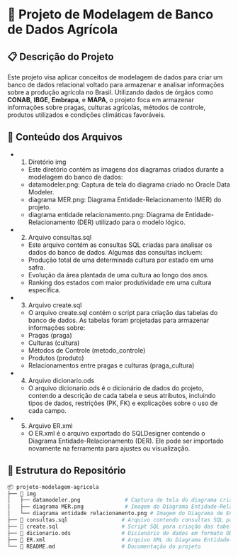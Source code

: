 # 🌾 Projeto de Modelagem de Banco de Dados Agrícola

## 📋 **Descrição do Projeto**
Este projeto visa aplicar conceitos de modelagem de dados para criar um banco de dados relacional voltado para armazenar e analisar informações sobre a produção agrícola no Brasil. Utilizando dados de órgãos como **CONAB**, **IBGE**, **Embrapa**, e **MAPA**, o projeto foca em armazenar informações sobre pragas, culturas agrícolas, métodos de controle, produtos utilizados e condições climáticas favoráveis.

## 📑 Conteúdo dos Arquivos
- 1. Diretório img
    - Este diretório contém as imagens dos diagramas criados durante a modelagem do banco de dados:
    - datamodeler.png: Captura de tela do diagrama criado no Oracle Data Modeler.
    - diagrama MER.png: Diagrama Entidade-Relacionamento (MER) do projeto.
    - diagrama entidade relacionamento.png: Diagrama de Entidade-Relacionamento (DER) utilizado para o modelo lógico.

- 2. Arquivo consultas.sql
    - Este arquivo contém as consultas SQL criadas para analisar os dados do banco de dados. Algumas das consultas incluem:
    - Produção total de uma determinada cultura por estado em uma safra.
    - Evolução da área plantada de uma cultura ao longo dos anos.
    - Ranking dos estados com maior produtividade em uma cultura específica.

- 3. Arquivo create.sql
    - O arquivo create.sql contém o script para criação das tabelas do banco de dados. As tabelas foram projetadas para armazenar informações sobre:
    - Pragas (praga)
    - Culturas (cultura)
    - Métodos de Controle (metodo_controle)
    - Produtos (produto)
    - Relacionamentos entre pragas e culturas (praga_cultura)

- 4. Arquivo dicionario.ods
    - O arquivo dicionario.ods é o dicionário de dados do projeto, contendo a descrição de cada tabela e seus atributos, incluindo tipos de dados, restrições (PK, FK) e explicações sobre o uso de cada campo.

- 5. Arquivo ER.xml
    - O ER.xml é o arquivo exportado do SQLDesigner contendo o Diagrama Entidade-Relacionamento (DER). Ele pode ser importado novamente na ferramenta para ajustes ou visualização.

## 📂 **Estrutura do Repositório**

```bash
📦 projeto-modelagem-agricola
├── 📁 img
│   ├── datamodeler.png              # Captura de tela do diagrama criado no Oracle Data Modeler
│   ├── diagrama MER.png             # Imagem do Diagrama Entidade-Relacionamento (MER)
│   └── diagrama entidade relacionamento.png # Imagem do Diagrama de Entidade-Relacionamento (DER)
├── 📝 consultas.sql                 # Arquivo contendo consultas SQL para análise dos dados
├── 📝 create.sql                    # Script SQL para criação das tabelas do banco de dados
├── 📝 dicionario.ods                # Dicionário de dados em formato ODS (LibreOffice/Excel)
├── 📝 ER.xml                        # Arquivo XML do Diagrama Entidade-Relacionamento (exportado do SQLDesigner)
└── 📝 README.md                     # Documentação do projeto